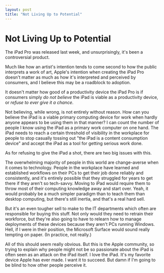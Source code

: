```yaml
---
layout: post
title: "Not Living Up to Potential"
---
```

# Not Living Up to Potential

The iPad Pro was released last week, and unsurprisingly, it's been a controversial product.

Much like how an artist's intention tends to come second to how the public interprets a work of art, Apple's intention when creating the iPad Pro doesn't matter as much as how it's interpreted and perceived by consumers, and I believe this may be a roadblock to adoption.

It doesn't matter how good of a productivity device the iPad Pro is if consumers simply *do not believe* the iPad is viable as a productivity device, or *refuse to ever give it a chance*.

Not believing, while wrong, is not entirely without reason. How can you believe the iPad is a viable primary computing device for work when hardly anyone appears to be using them in that manner? I can count the number of people I know using the iPad as a primary work computer on one hand. The iPad needs to reach a certain threshold of visibility in the workplace for people to stop casually tossing out "the iPad is a content consumption device" and accept the iPad as a tool for getting serious work done.

As for refusing to give the iPad a shot, there are two big issues with this.

The overwhelming majority of people in this world are change-averse when it comes to technology. People in the workplace have learned and established workflows on their PCs to get their job done reliably and consistently, and it's entirely possible that they struggled for years to get there if they aren't so tech-savvy. Moving to iPad would require them to throw most of their computing knowledge away and start over. Yeah, it would probably be a much simpler paradigm than to teach them than desktop computing, but there's still inertia, and that's a real hard sell.

But it's an even tougher sell to make to the IT departments which often are responsible for buying this stuff. Not only would they need to retrain their workforce, but they're also going to have to relearn how to manage deployments of these devices because they aren't PCs running Windows. Hell, if I were in their position, the Microsoft Surface would sound really tempting on paper. (In practice, not really.)

All of this should seem really obvious. But this is the Apple community, so trying to explain why people might not be so passionate about the iPad is often seen as an attack on the iPad itself. I love the iPad. It's my favorite device Apple has ever made. I want it to succeed. But damn if I'm going to be blind to how other people perceive it.
